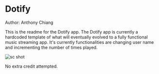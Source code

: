 # Dotify

Author: Anthony Chiang

This is the readme for the Dotify app. The Dotify app is currently a hardcoded template of what will eventually evolved to a fully functional music streaming app. It's currently functionalities are changing user name and incrementing the number of times played. 

![sc shot](https://github.com/achiang7/Dotify/blob/hw1/misc/Screen%20Shot%202020-04-09%20at%2012.49.56%20PM.png)

No extra credit attempted. 
